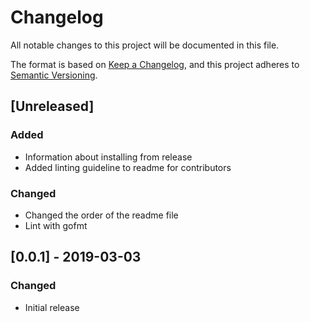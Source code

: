 # Changelog
All notable changes to this project will be documented in this file.

The format is based on [Keep a Changelog](https://keepachangelog.com/en/1.0.0/),
and this project adheres to [Semantic Versioning](https://semver.org/spec/v2.0.0.html).

## [Unreleased]
### Added
- Information about installing from release
- Added linting guideline to readme for contributors

### Changed
- Changed the order of the readme file
- Lint with gofmt

## [0.0.1] - 2019-03-03
### Changed
- Initial release
